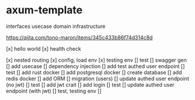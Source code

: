 # axum-template

interfaces
usecase
domain
infrastructure

https://qiita.com/tono-maron/items/345c433b86f74d314c8d

[x] hello world
[x] health check

[x] nested routing
[x] config, load env
[x] testing env
[] test
[] swagger gen
[] add usecase
[] dependency injection
[] add test authed user endpoint
[] test
[] add rust docker
[] add postgresql docker
[] create database
[] add redis docker
[] add ORM
[] migration (users)
[] update authed user endpoint (no jwt)
[] test
[] add jwt crait
[] add login
[] test
[] update authed user endpoint (with jwt)
[] test, testing env
[]
